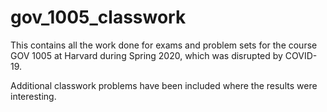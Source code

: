 # gov_1005_classwork

This contains all the work done for exams and problem sets for the course GOV 1005 at Harvard during Spring 2020, which was disrupted by COVID-19. 

Additional classwork problems have been included where the results were interesting. 